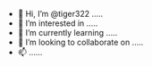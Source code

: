 - 👋 Hi, I’m @tiger322 .....
- 👀 I’m interested in .....
- 🌱 I’m currently learning .....
- 💞️ I’m looking to collaborate on .....
- 📫 ......
<!---
tiger322/tiger322 is a ✨ special ✨ repository because its `README.md` (this file) appears on your GitHub profile.
You can click the Preview link to take a look at your changes.
--->

